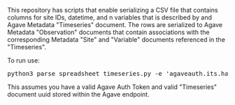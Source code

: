This repository has scripts that enable serializing a CSV file that contains columns for site IDs, datetime, and n variables that is described by and Agave Metadata "Timeseries" document.  The rows are serialized to Agave Metadata "Observation" documents that contain associations with the corresponding Metadata "Site" and "Variable" documents referenced in the "Timeseries".

To run use:
<pre>
python3 parse_spreadsheet_timeseries.py -e 'agaveauth.its.hawaii.edu' -t '1111ef346b127987f1918db488f1111' -i test.csv --uuid='9111709891106968041-242ac1111-0001-111'
</pre>

This assumes you have a valid Agave Auth Token and valid "Timeseries" document uuid stored within the Agave endpoint.
